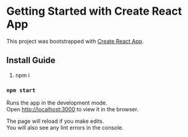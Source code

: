 # Getting Started with Create React App

This project was bootstrapped with [Create React App](https://github.com/facebook/create-react-app).

## Install Guide

1. npm i

### `npm start`

Runs the app in the development mode.\
Open [http://localhost:3000](http://localhost:3000) to view it in the browser.

The page will reload if you make edits.\
You will also see any lint errors in the console.
